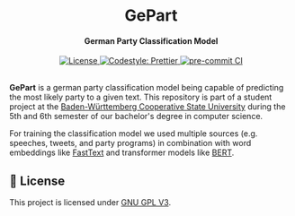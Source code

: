 <h1 align="center">
  GePart
</h1>

<h4 align="center">
  German Party Classification Model
</h4>

<div align="center">
  <a href="https://github.com/felixhoffmnn/gepart">
    <img src="https://img.shields.io/github/license/felixhoffmnn/gepart"
      alt="License" />
  </a>
  <a href="https://github.com/prettier/prettier">
    <img src="https://img.shields.io/badge/code_style-prettier-ff69b4.svg?style=flat-square"
      alt="Codestyle: Prettier" />
  </a>
  <a href="https://results.pre-commit.ci/latest/github/felixhoffmnn/gepart/main">
    <img src="https://results.pre-commit.ci/badge/github/felixhoffmnn/gepart/main.svg"
      alt="pre-commit CI" />
  </a>
</div>
<br>

**GePart** is a german party classification model being capable of predicting the most likely party to a given text. This repository is part of a student project at the [Baden-Württemberg Cooperative State University](https://www.dhbw.de/startseite) during the 5th and 6th semester of our bachelor's degree in computer science.

For training the classification model we used multiple sources (e.g. speeches, tweets, and party programs) in combination with word embeddings like [FastText](https://fasttext.cc/) and transformer models like [BERT](https://arxiv.org/abs/1810.04805).

## :memo: License

This project is licensed under [GNU GPL V3](https://github.com/felixhoffmnn/gepart/blob/main/LICENSE).
